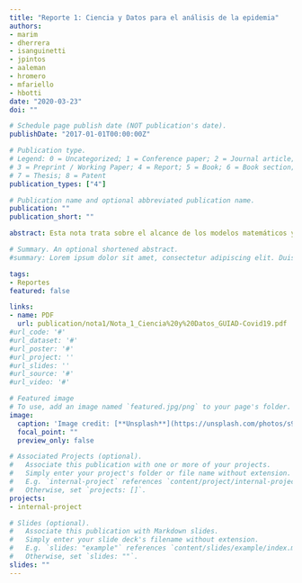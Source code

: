 ```yaml
---
title: "Reporte 1: Ciencia y Datos para el análisis de la epidemia"
authors:
- marim
- dherrera
- isanguinetti
- jpintos
- aaleman
- hromero
- mfariello
- hbotti
date: "2020-03-23"
doi: ""

# Schedule page publish date (NOT publication's date).
publishDate: "2017-01-01T00:00:00Z"

# Publication type.
# Legend: 0 = Uncategorized; 1 = Conference paper; 2 = Journal article;
# 3 = Preprint / Working Paper; 4 = Report; 5 = Book; 6 = Book section;
# 7 = Thesis; 8 = Patent
publication_types: ["4"]

# Publication name and optional abbreviated publication name.
publication: ""
publication_short: ""

abstract: Esta nota trata sobre el alcance de los modelos matemáticos y las simulaciones computaciones como herramientas de análisis en epidemiología.  Refiere además a la necesidad y la importancia de considerar las particularidades de nuestro país (climáticas, sanitarias, culturales, económicas, geográficas y demógraficas entre otras) al momento de validar modelos para la dinámica del COVID-19 en Uruguay.  Se muestran predicciones realizadas considerando la incertidumbre sobre los parámetros para concluir que al momento actual es cuestionable el sustento de las estimaciones de parámetros disponibles para Uruguay y lo apropiado de los modelos propuestos a nuestra realidad. La capacidad de aportar en esta dirección dependerá en gran medida del acceso por la comunidad científica a la información de la epidemia.

# Summary. An optional shortened abstract.
#summary: Lorem ipsum dolor sit amet, consectetur adipiscing elit. Duis posuere tellus ac convallis placerat. Proin tincidunt magna sed ex sollicitudin condimentum.

tags:
- Reportes
featured: false

links:
- name: PDF
  url: publication/nota1/Nota_1_Ciencia%20y%20Datos_GUIAD-Covid19.pdf
#url_code: '#'
#url_dataset: '#'
#url_poster: '#'
#url_project: ''
#url_slides: ''
#url_source: '#'
#url_video: '#'

# Featured image
# To use, add an image named `featured.jpg/png` to your page's folder. 
image:
  caption: 'Image credit: [**Unsplash**](https://unsplash.com/photos/s9CC2SKySJM)'
  focal_point: ""
  preview_only: false

# Associated Projects (optional).
#   Associate this publication with one or more of your projects.
#   Simply enter your project's folder or file name without extension.
#   E.g. `internal-project` references `content/project/internal-project/index.md`.
#   Otherwise, set `projects: []`.
projects:
- internal-project

# Slides (optional).
#   Associate this publication with Markdown slides.
#   Simply enter your slide deck's filename without extension.
#   E.g. `slides: "example"` references `content/slides/example/index.md`.
#   Otherwise, set `slides: ""`.
slides: ""
---
```


